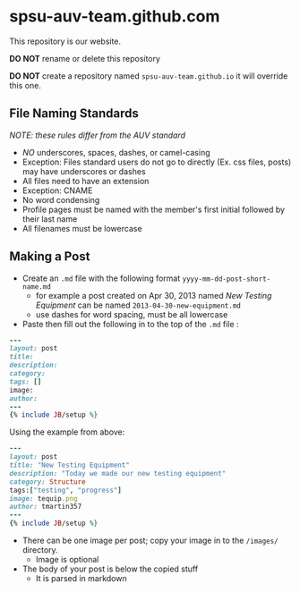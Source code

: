 spsu-auv-team.github.com
========================
This repository is our website.

**DO NOT** rename or delete this repository 

**DO NOT** create a repository named `spsu-auv-team.github.io` it will override this one.

File Naming Standards
---------------------
_NOTE: these rules differ from the AUV standard_
* *NO* underscores, spaces, dashes, or camel-casing
 * Exception: Files standard users do not go to directly (Ex. css files, posts) may have underscores or dashes
* All files need to have an extension
 * Exception: CNAME
* No word condensing
* Profile pages must be named with the member's first initial followed by their last name
* All filenames must be lowercase

Making a Post
-------------
* Create an `.md` file with the following format `yyyy-mm-dd-post-short-name.md`
  * for example a post created on Apr 30, 2013 named _New Testing Equipment_ can be named `2013-04-30-new-equipment.md`
  * use dashes for word spacing, must be all lowercase
* Paste then fill out the following in to the top of the `.md` file :

```ruby
---
layout: post
title: 
description: 
category: 
tags: []
image:
author: 
---
{% include JB/setup %}
```
Using the example from above:
```ruby
---
layout: post
title: "New Testing Equipment"
description: "Today we made our new testing equipment"
category: Structure
tags:["testing", "progress"]
image: tequip.png
author: tmartin357
---
{% include JB/setup %}
```

* There can be one image per post; copy your image in to the `/images/` directory.
  * Image is optional
* The body of your post is below the copied stuff
  * It is parsed in markdown
